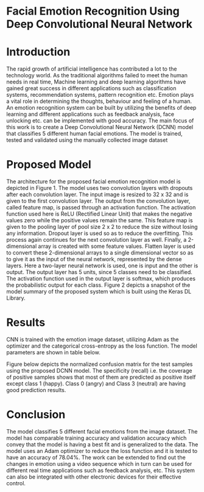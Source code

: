 # Facial Emotion Recognition Using Deep Convolutional Neural Network

# Introduction 
The rapid growth of artificial intelligence has contributed a lot to the technology world. As the traditional algorithms failed to meet the human needs in real time, Machine learning and deep learning algorithms have gained great success in different applications such as classification systems, recommendation systems, pattern recognition etc. Emotion plays a vital role in determining the thoughts, behaviour and feeling of a human. An emotion recognition system can be built by utilizing the benefits of deep learning and different applications such as feedback analysis, face unlocking etc. can be implemented with 
good accuracy. The main focus of this work is to create a Deep Convolutional Neural Network (DCNN) model that classifies 5 different human facial emotions. The model is trained, tested and validated using the manually collected image dataset

# Proposed Model

The architecture for the proposed facial emotion recognition model is depicted in Figure 1. The model uses two convolution layers with dropouts after each convolution layer. The input image is resized to 32 x 32 and is given to the first convolution layer. The output from the convolution layer, called feature map, is passed through an activation function. The activation function used here is ReLU (Rectified Linear Unit) that makes the negative values zero while the positive values remain the same. This feature map is given to the pooling layer of pool size 2 x 2 to reduce the size without losing any information. Dropout layer is used so as to reduce the overfitting. This process again continues for the next convolution layer as well. Finally, a 2-dimensional array is created with some feature values. Flatten layer is used to convert these 2-dimensional arrays to a single dimensional vector so as to give it as the input of the neural network, represented by the dense layers. Here a two-layer neural network is used, one is input and the other is output. The output layer has 5 units, since 5 classes need to be classified. The activation function used in the output layer is softmax, which produces the probabilistic output for each class. Figure 2 depicts a snapshot of the model summary of the proposed system which is built using the Keras DL Library. 



# Results

CNN is trained with the emotion image dataset, utilizing Adam as the optimizer and the categorical cross-entropy as the loss function. The model parameters are shown in table below. 




Figure below depicts the normalized confusion matrix for the test samples using the proposed DCNN model. The specificity (recall) i.e. the coverage of positive samples shows that most of them are predicted as positive itself except class 1 (happy). 
Class 0 (angry) and Class 3 (neutral) are having good prediction results. 

# Conclusion
The model classifies 5 different facial emotions from the image dataset. The model has 
comparable training accuracy and validation accuracy which convey that the model is having a best fit and is generalized to the data. The model uses an Adam optimizer to reduce the loss function and it is tested to have an accuracy of 78.04%. The work can be extended to find out the changes in emotion using a video sequence which in turn can be used for different real time applications such as feedback analysis, etc. This system can also be integrated with other electronic devices for their effective control.
